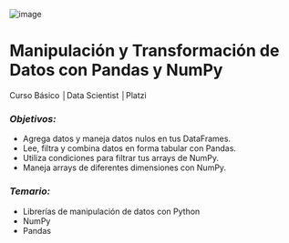 ![image](https://user-images.githubusercontent.com/86489670/183794849-8f946528-9731-4b46-98d8-075571cca170.png)

# Manipulación y Transformación de Datos con Pandas y NumPy
Curso Básico │Data Scientist │Platzi

### _**Objetivos:**_
- Agrega datos y maneja datos nulos en tus DataFrames.
- Lee, filtra y combina datos en forma tabular con Pandas.
- Utiliza condiciones para filtrar tus arrays de NumPy.
- Maneja arrays de diferentes dimensiones con NumPy.

### _**Temario:**_
- Librerías de manipulación de datos con Python
- NumPy
- Pandas 
